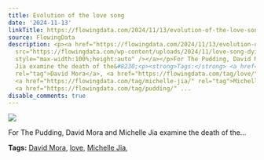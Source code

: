 ```yaml
---
title: Evolution of the love song
date: '2024-11-13'
linkTitle: https://flowingdata.com/2024/11/13/evolution-of-the-love-song/
source: FlowingData
description: <p><a href="https://flowingdata.com/2024/11/13/evolution-of-the-love-song/"><img
  src="https://flowingdata.com/wp-content/uploads/2024/11/love-song-dying-750x659.png"
  style="max-width:100%;height:auto" /></a></p>For The Pudding, David Mora and Michelle
  Jia examine the death of the&#8230;<p><strong>Tags:</strong> <a href="https://flowingdata.com/tag/david-mora/"
  rel="tag">David Mora</a>, <a href="https://flowingdata.com/tag/love/" rel="tag">love</a>,
  <a href="https://flowingdata.com/tag/michelle-jia/" rel="tag">Michelle Jia</a>,
  <a href="https://flowingdata.com/tag/pudding/" ...
disable_comments: true
---
```

<p><a href="https://flowingdata.com/2024/11/13/evolution-of-the-love-song/"><img src="https://flowingdata.com/wp-content/uploads/2024/11/love-song-dying-750x659.png" style="max-width:100%;height:auto" /></a></p>For The Pudding, David Mora and Michelle Jia examine the death of the&#8230;<p><strong>Tags:</strong> <a href="https://flowingdata.com/tag/david-mora/" rel="tag">David Mora</a>, <a href="https://flowingdata.com/tag/love/" rel="tag">love</a>, <a href="https://flowingdata.com/tag/michelle-jia/" rel="tag">Michelle Jia</a>, <a href="https://flowingdata.com/tag/pudding/" ...